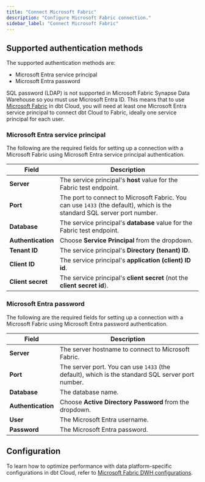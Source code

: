 ```yaml
---
title: "Connect Microsoft Fabric"
description: "Configure Microsoft Fabric connection."
sidebar_label: "Connect Microsoft Fabric"
---
```


## Supported authentication methods
The supported authentication methods are: 
- Microsoft Entra service principal
- Microsoft Entra password

SQL password (LDAP) is not supported in Microsoft Fabric Synapse Data Warehouse so you must use Microsoft Entra ID. This means that to use [Microsoft Fabric](https://www.microsoft.com/en-us/microsoft-fabric) in dbt Cloud, you will need at least one Microsoft Entra service principal to connect dbt Cloud to Fabric, ideally one service principal for each user.

### Microsoft Entra service principal 
The following are the required fields for setting up a connection with a Microsoft Fabric using Microsoft Entra service principal authentication. 

| Field | Description |
| --- | --- |
| **Server** | The service principal's **host** value for the Fabric test endpoint. |
| **Port** | The port to connect to Microsoft Fabric. You can use `1433` (the default), which is the standard SQL server port number. |
| **Database** | The service principal's **database** value for the Fabric test endpoint. |
| **Authentication** | Choose **Service Principal** from the dropdown. | 
| **Tenant ID** | The service principal's **Directory (tenant) ID**. |
| **Client ID** | The service principal's **application (client) ID id**. |
| **Client secret** | The service principal's **client secret** (not the **client secret id**). |  


### Microsoft Entra password 

The following are the required fields for setting up a connection with a Microsoft Fabric using Microsoft Entra password authentication. 

| Field | Description |
| --- | --- |
| **Server** | The server hostname to connect to Microsoft Fabric. |
| **Port** | The server port. You can use `1433` (the default), which is the standard SQL server port number. |
| **Database** | The database name. |
| **Authentication** | Choose **Active Directory Password** from the dropdown. | 
| **User** | The Microsoft Entra username. |
| **Password** | The Microsoft Entra password. |

## Configuration 

To learn how to optimize performance with data platform-specific configurations in dbt Cloud, refer to [Microsoft Fabric DWH configurations](/reference/resource-configs/fabric-configs).
